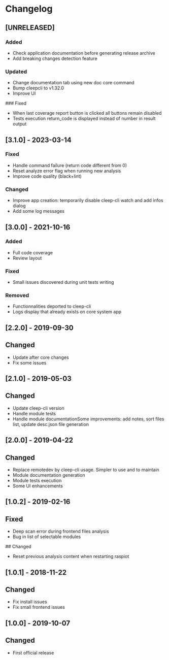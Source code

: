 # Changelog

## [UNRELEASED]
### Added
- Check application documentation before generating release archive
- Add breaking changes detection feature

### Updated
- Change documentation tab using new doc core command
- Bump cleepcli to v1.32.0
- Improve UI

### Fixed
- When last coverage report button is clicked all buttons remain disabled
- Tests execution return_code is displayed instead of number in result output

## [3.1.0] - 2023-03-14
### Fixed
- Handle command failure (return code different from 0)
- Reset analyze error flag when running new analysis
- Improve code quality (black+lint)

### Changed
- Improve app creation: temporarily disable cleep-cli watch and add infos dialog
- Add some log messages

## [3.0.0] - 2021-10-16
### Added
- Full code coverage
- Review layout

### Fixed
- Small issues discovered during unit tests writing

### Removed
- Functionnalities deported to cleep-cli
- Logs display that already exists on core system app

## [2.2.0] - 2019-09-30
## Changed
- Update after core changes
- Fix some issues

## [2.1.0] - 2019-05-03
## Changed
- Update cleep-cli version
- Handle module tests
- Handle module documentationSome improvements: add notes, sort files list, update desc.json file generation

## [2.0.0] - 2019-04-22
## Changed
- Replace remotedev by cleep-cli usage. Simpler to use and to maintain
- Module documentation generation
- Module tests execution
- Some UI enhancements

## [1.0.2] - 2019-02-16
## Fixed
- Deep scan error during frontend files analysis
- Bug in list of selectable modules

## Changed
- Reset previous analysis content when restarting raspiot

## [1.0.1] - 2018-11-22
## Changed
- Fix install issues
- Fix small frontend issues

## [1.0.0] - 2019-10-07
## Changed
- First official release

